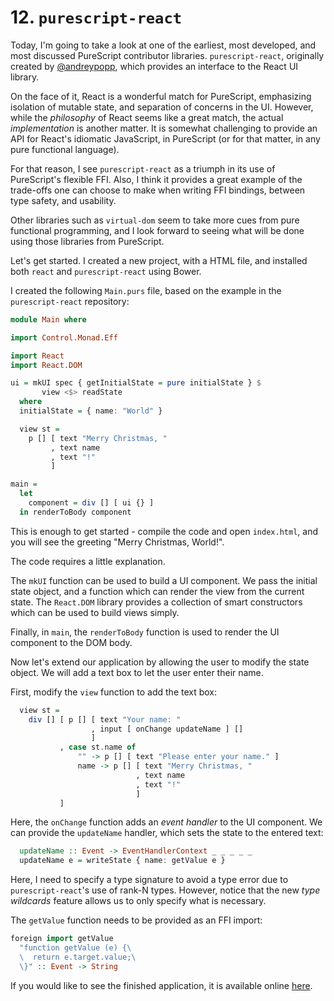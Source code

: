 # 12. `purescript-react`

Today, I'm going to take a look at one of the earliest, most developed, and most discussed PureScript contributor libraries. `purescript-react`, originally created by [@andreypopp](https://github.com/andreypopp), which provides an interface to the React UI library.

On the face of it, React is a wonderful match for PureScript, emphasizing isolation of mutable state, and separation of concerns in the UI. However, while the _philosophy_ of React seems like a great match, the actual _implementation_ is another matter. It is somewhat challenging to provide an API for React's idiomatic JavaScript, in PureScript (or for that matter, in any pure functional language).

For that reason, I see `purescript-react` as a triumph in its use of PureScript's flexible FFI. Also, I think it provides a great example of the trade-offs one can choose to make when writing FFI bindings, between type safety, and usability.

Other libraries such as `virtual-dom` seem to take more cues from pure functional programming, and I look forward to seeing what will be done using those libraries from PureScript.

Let's get started. I created a new project, with a HTML file, and installed both `react` and `purescript-react` using Bower.

I created the following `Main.purs` file, based on the example in the `purescript-react` repository:

```purescript
module Main where

import Control.Monad.Eff

import React
import React.DOM

ui = mkUI spec { getInitialState = pure initialState } $
       view <$> readState
  where
  initialState = { name: "World" }

  view st =
    p [] [ text "Merry Christmas, "
         , text name
         , text "!"
         ]

main =
  let
    component = div [] [ ui {} ]
  in renderToBody component
```

This is enough to get started - compile the code and open `index.html`, and you will see the greeting "Merry Christmas, World!".

The code requires a little explanation.

The `mkUI` function can be used to build a UI component. We pass the initial state object, and a function which can render the view from the current state. The `React.DOM` library provides a collection of smart constructors which can be used to build views simply.

Finally, in `main`, the `renderToBody` function is used to render the UI component to the DOM body.

Now let's extend our application by allowing the user to modify the state object. We will add a text box to let the user enter their name.

First, modify the `view` function to add the text box:

```purescript
  view st =
    div [] [ p [] [ text "Your name: "
                  , input [ onChange updateName ] []
                  ]
           , case st.name of
               "" -> p [] [ text "Please enter your name." ]
               name -> p [] [ text "Merry Christmas, "
                            , text name
                            , text "!"
                            ]
           ]
```

Here, the `onChange` function adds an _event handler_ to the UI component. We can provide the `updateName` handler, which sets the state to the entered text:

```purescript
  updateName :: Event -> EventHandlerContext _ _ _ _ _
  updateName e = writeState { name: getValue e }
```

Here, I need to specify a type signature to avoid a type error due to `purescript-react`'s use of rank-N types. However, notice that the new _type wildcards_ feature allows us to only specify what is necessary.

The `getValue` function needs to be provided as an FFI import:

```purescript
foreign import getValue
  "function getValue (e) {\
  \  return e.target.value;\
  \}" :: Event -> String
```

If you would like to see the finished application, it is available online [here](http://paf31.github.io/24-days-of-purescript/react-example/html/).
